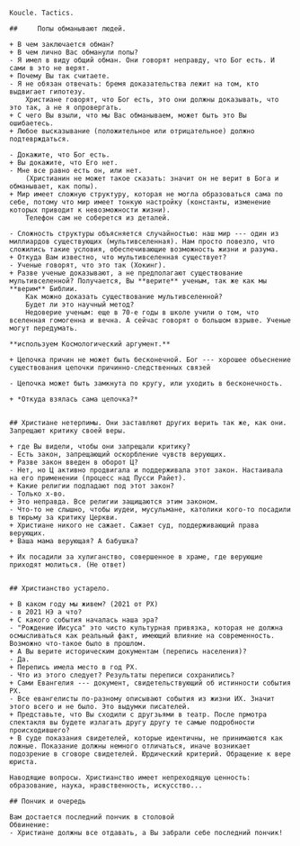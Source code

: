     Koucle. Tactics.

    ##     Попы обманывают людей.

    + В чем заключается обман?
    + В чем лично Вас обманули попы?
    - Я имел в виду общий обман. Они говорят неправду, что Бог есть. И сами в это не верят.
    + Почему Вы так считаете.
    - Я не обязан отвечать: бремя доказательства лежит на том, кто выдвигает гипотезу.
        Христиане говорят, что Бог есть, это они должны доказывать, что это так, а не я опровергать.
    + С чего Вы взыли, что мы Вас обманываем, может быть это Вы ошибаетесь. 
    + Любое высказывание (положительное или отрицательное) должно подтеврждаться. 

    - Докажите, что Бог есть.
    + Вы докажите, что Его нет.
    - Мне все равно есть он, или нет. 
        (Христианин не может такое сказать: значит он не верит в Бога и обманывает, как попы).
    + Мир имеет сложную структуру, которая не могла образоваться сама по себе, потому что мир имеет тонкую настройку (константы, изменение которых приводит к невозможности жизни).
        Телефон сам не соберется из деталей.

    - Сложность структуры объясняется случайностью: наш мир --- один из миллиардов существующих (мультивселенная). Нам просто повезло, что сложились такие условия, обеспечивающие возможность жизни и разума.
    + Откуда Вам известно, что мультивселенная существует?
    - Ученые говорят, что это так (Хокинг).
    + Разве ученые доказывают, а не предполагают существование мультивселенной? Получается, Вы **верите** ученым, так же как мы **верим** Библии.
        Как можно доказать существование мультивселенной? 
        Будет ли это научный метод?
        Недоверие ученым: еще в 70-е годы в школе учили о том, что вселенная гомогенна и вечна. А сейчас говорят о большом взрыве. Ученые могут передумать.
    
    **используем Космологический аргумент.**

    + Цепочка причин не может быть бесконечной. Бог --- хорошее объеснение существования цепочки причинно-следственных связей

    - Цепочка может быть замкнута по кругу, или уходить в бесконечность.

    + *Откуда взялась сама цепочка?*


    ## Христиане нетерпимы. Они заставляют других верить так же, как они. Запрещают критику своей веры.

    + где Вы видели, чтобы они запрещали критику?
    - Есть закон, запрещающий оскорбление чувств верующих.
    + Разве закон введен в оборот Ц?
    - Нет, но Ц активно продвигала и поддерживала этот закон. Настаивала на его применении (процесс над Пусси Райет).
    + Какие религии подпадают под этот закон?
    - Только х-во.
    + Это неправда. Все религии защищаются этим законом.
    - Что-то не слышно, чтобы иудеи, мусульмане, католики кого-то посадили в тюрьму за критику Церкви.
    + Христиане никого не сажает. Сажает суд, поддерживающий права верующих.
    + Ваша мама верующая? А бабушка? 

    + Их посадили за хулиганство, совершенное в храме, где верующие приходят молиться. (Не ответ)
 

    ## Христианство устарело.

    + В каком году мы живем? (2021 от РХ)
    - в 2021 НЭ а что?
    + С какого события началась наша эра?
    - "Рождение Иисуса" это чисто культурная привязка, которая не должна осмысливаться как реальный факт, имеющий влияние на современность. Возможно что-такое было в прошлом.
    + А Вы верите историческим документам (перепись населения)?
    - Да.
    + Перепись имела место в год РХ.
    - Что из этого следует? Результаты переписи сохранились?
    + Сами Евангелия --- документ, свидетельствующий об истинности события РХ.
    - Все евангелисты по-разному описывают события из жизни ИХ. Значит этого всего и не было. Это выдумки писателей.
    + Представьте, что Вы сходили с другзьями в театр. После прмотра спектакля вы будете излагать другу другу те самые подробности происходившего?
    + В суде показания свидетелей, которые идентичны, не принимаются как ложные. Показание должны немного отличаться, иначе возникает подозрение в сговоре свидетелей. Юрдический критерий. Обращение к вере юриста. 

    Наводящие вопросы. Христианство имеет непреходящую ценность: образование, наука, нравственность, искусство...
    
    ## Пончик и очередь 
    
    Вам достается последний пончик в столовой
    Обвинение:
    - Христиане должны все отдавать, а Вы забрали себе последний пончик!


